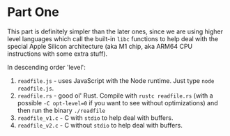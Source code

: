 # Part One

This part is definitely simpler than the later ones, since we are using higher
level languages which call the built-in `libc` functions to help deal with the
special Apple Silicon architecture (aka M1 chip, aka ARM64 CPU instructions
with some extra stuff).

In descending order 'level':
 1. `readfile.js` - uses JavaScript with the Node runtime. Just type `node
 readfile.js`.
 2. `readfile.rs` - good ol' Rust. Compile with `rustc readfile.rs` (with a
 possible `-C opt-level=0` if you want to see without optimizations) and then
 run the binary `./readfile`
 3. `readfile_v1.c` - C with `stdio` to help deal with buffers.
 4. `readfile_v2.c` - C without `stdio` to help deal with buffers.

